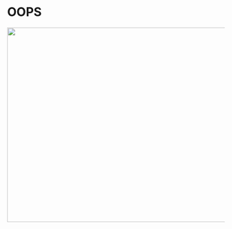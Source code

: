 # OOPS
<p align="center">
  <img width="600" height="450" src="https://rockeyram.bugsandboys.com/wp-content/uploads/2021/10/procedural-programming-vs-object-oriented-programming.png">
</p>
